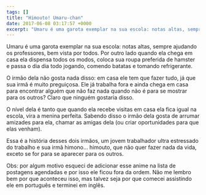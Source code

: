 ```yaml
---
tags: []
title: "Himouto! Umaru-chan"
date: 2017-06-08 03:17:57 +0000
excerpt: "Umaru é uma garota exemplar na sua escola: notas altas, sempre ajudando os professores, bem vista por todos. Por outro lado quando ela..."
---
```


Umaru é uma garota exemplar na sua escola: notas altas, sempre ajudando os professores, bem vista por todos. Por outro lado quando ela chega em casa ela dispensa todos os modos, coloca sua roupa preferida de hamster e passa o dia dia todo jogando, comendo batatas e tomando refrigerante.

O irmão dela não gosta nada disso: em casa ele tem que fazer tudo, já que sua irmã é muito preguiçosa. Ele já trabalha fora e ainda chega em casa para encontrar alguém que não faz nada quando não é para se mostrar para os outros? Claro que ninguém gostaria disso.

O nível dela é tanto que quando ela recebe visitas em casa ela fica igual na escola, vira a menina perfeita. Sabendo disso o irmão dela gosta de arrumar amizades para ela, chamar as amigas dela (ou criar oportunidades para que elas venham).

Essa é a história desses dois irmãos, um jovem trabalhador ultra estressado do trabalho e sua irmã himono… himouto, que não quer fazer nada da vida, exceto se for para se aparecer para os outros.

Obs: por algum motivo esqueci de adicionar esse anime na lista de postagens agendadas e por isso ele ficou fora da ordem. Não me lembro bem por que aconteceu isso, mas talvez seja por que comecei assistindo ele em português e terminei em inglês.